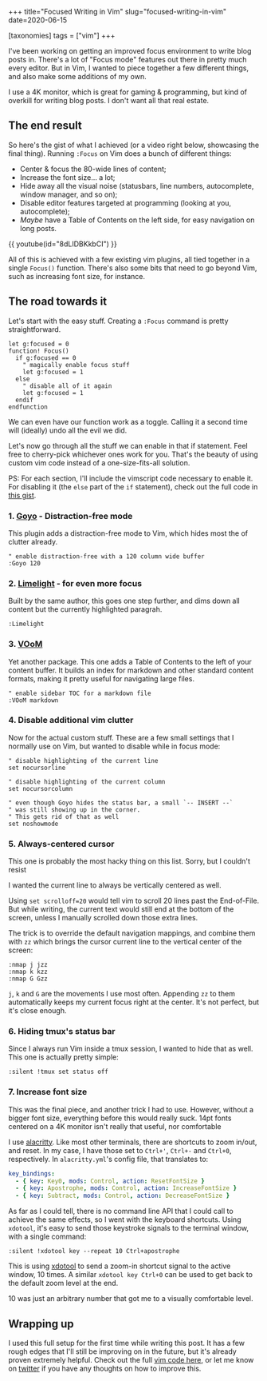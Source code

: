 +++
title="Focused Writing in Vim"
slug="focused-writing-in-vim"
date=2020-06-15

[taxonomies]
tags = ["vim"]
+++

[gist]: https://gist.github.com/naps62/20e71350443191dd002c6dc640eef0c4

I've been working on getting an improved focus environment to write blog posts in. There's a lot of "Focus mode"
features out there in pretty much every editor. But in Vim, I wanted to piece together a few different things, and also
make some additions of my own.

I use a 4K monitor, which is great for gaming & programming, but kind of overkill for writing blog posts. I don't
want all that real estate.

## The end result

So here's the gist of what I achieved (or a video right below, showcasing the final thing). Running `:Focus` on Vim does
a bunch of different things:

- Center & focus the 80-wide lines of content;
- Increase the font size... a lot;
- Hide away all the visual noise (statusbars, line numbers, autocomplete, window manager, and so on);
- Disable editor features targeted at programming (looking at you, autocomplete);
- _Maybe_ have a Table of Contents on the left side, for easy navigation on long posts.

{{ youtube(id="8dLIDBKkbCI") }}

All of this is achieved with a few existing vim plugins, all tied together in a single `Focus()` function. There's also
some bits that need to go beyond Vim, such as increasing font size, for instance.

## The road towards it

Let's start with the easy stuff. Creating a `:Focus` command is pretty straightforward.

```vim
let g:focused = 0
function! Focus()
  if g:focused == 0
    " magically enable focus stuff
    let g:focused = 1
  else
    " disable all of it again
    let g:focused = 1
  endif
endfunction
```

We can even have our function work as a toggle. Calling it a second time will (ideally) undo all the evil we did.

Let's now go through all the stuff we can enable in that if statement. Feel free to cherry-pick whichever ones work for
you. That's the beauty of using custom vim code instead of a one-size-fits-all solution.

PS: For each section, I'll include the vimscript code necessary to enable it. For disabling it (the `else` part of
the `if` statement), check out the full code in [this gist][gist].

### 1. [Goyo](https://github.com/junegunn/goyo.vim) - Distraction-free mode

This plugin adds a distraction-free mode to Vim, which hides most the of clutter already.

```vim
" enable distraction-free with a 120 column wide buffer
:Goyo 120
```

### 2. [Limelight](https://github.com/junegunn/limelight.vim) - for even more focus

Built by the same author, this goes one step further, and dims down all content but the currently highlighted paragrah.

```vim
:Limelight
```

### 3. [VOoM](https://www.vim.org/scripts/script.php?script_id=2657)

Yet another package. This one adds a Table of Contents to the left of your content buffer. It builds an index for markdown and other standard content formats, making it pretty useful for navigating large files.

```vim
" enable sidebar TOC for a markdown file
:VOoM markdown
```

### 4. Disable additional vim clutter

Now for the actual custom stuff. These are a few small settings that I normally use on Vim, but wanted to disable while
in focus mode:

```vim
" disable highlighting of the current line
set nocursorline

" disable highlighting of the current column
set nocursorcolumn

" even though Goyo hides the status bar, a small `-- INSERT --`
" was still showing up in the corner.
" This gets rid of that as well
set noshowmode
```

### 5. Always-centered cursor

This one is probably the most hacky thing on this list. Sorry, but I couldn't resist

I wanted the current line to always be vertically centered as well.

Using `set scrolloff=20` would tell vim to scroll 20
lines past the End-of-File. But while writing, the current text would still end at the bottom of the screen, unless
I manually scrolled down those extra lines.

The trick is to override the default navigation mappings, and combine them with `zz` which brings the cursor current
line to the vertical center of the screen:

```vim
:nmap j jzz
:nmap k kzz
:nmap G Gzz
```

`j`, `k` and `G` are the movements I use most often. Appending `zz` to them automatically keeps my current focus right
at the center. It's not perfect, but it's close enough.

### 6. Hiding tmux's status bar

Since I always run Vim inside a tmux session, I wanted to hide that as well. This one is actually pretty simple:

```vim
:silent !tmux set status off
```

### 7. Increase font size

This was the final piece, and another trick I had to use. However, without a bigger font size, everything before this
would really suck. 14pt fonts centered on a 4K monitor isn't really that useful, nor comfortable

I use [alacritty](https://github.com/alacritty/alacritty). Like most other terminals, there are shortcuts to zoom
in/out, and reset. In my case, I have those set to `Ctrl+'`, `Ctrl+-` and `Ctrl+0`, respectively. In `alacritty.yml`'s
config file, that translates to:

```yaml
key_bindings:
  - { key: Key0, mods: Control, action: ResetFontSize }
  - { key: Apostrophe, mods: Control, action: IncreaseFontSize }
  - { key: Subtract, mods: Control, action: DecreaseFontSize }
```

As far as I could tell, there is no command line API that I could call to achieve the same effects, so I went with the
keyboard shortcuts. Using `xdotool`, it's easy to send those keystroke signals to the terminal window, with a single
command:

```vim
:silent !xdotool key --repeat 10 Ctrl+apostrophe
```

This is using [xdotool](https://jlk.fjfi.cvut.cz/arch/manpages/man/xdotool.1.en) to send a zoom-in shortcut signal to the active window, 10 times.
A similar `xdotool key Ctrl+0` can be used to get back to the default zoom level at the end.

10 was just an arbitrary number that got me to a visually comfortable level.

## Wrapping up

I used this full setup for the first time while writing this post. It has a few rough edges that I'll still be
improving on in the future, but it's already proven extremely helpful.
Check out the full [vim code here][gist], or let me know on [twitter](https://twitter.com/naps62) if you have any thoughts on how to improve this.
